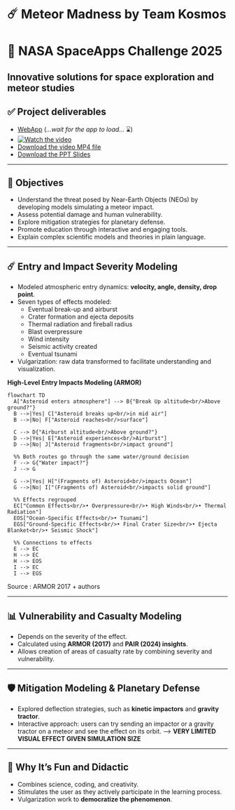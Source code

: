 # ☄️ Meteor Madness by Team Kosmos
# 🚀 NASA SpaceApps Challenge 2025
Innovative solutions for space exploration and meteor studies  
---

## ✅ Project deliverables

* [WebApp](https://kosmos-meteor-madness-0.streamlit.app/) (*...wait for the app to load...* ⌛)
* [![Watch the video](https://www.dailymotion.com/thumbnail/video/x9rpg2g)](https://dai.ly/x9rpg2g)  
* [Download the video MP4 file](SPACEAPPS_2025/spaceapps2025_meteor-madness-video-intro_alphaKosmosTeam.mp4)
* [Download the PPT Slides](SPACEAPPS_2025/spaceapps2025-meteor-madness-intro-slides_KosmosTeam.pptx)

---

## 🎯 Objectives
- Understand the threat posed by Near-Earth Objects (NEOs) by developing models simulating a meteor impact.
- Assess potential damage and human vulnerability.
- Explore mitigation strategies for planetary defense.
- Promote education through interactive and engaging tools.
- Explain complex scientific models and theories in plain language.

---

## ☄️ Entry and Impact Severity Modeling
- Modeled atmospheric entry dynamics: **velocity, angle, density, drop point**.
- Seven types of effects modeled:
  - Eventual break-up and airburst
  - Crater formation and ejecta deposits
  - Thermal radiation and fireball radius
  - Blast overpressure
  - Wind intensity
  - Seismic activity created
  - Eventual tsunami
- Vulgarization: raw data transformed to facilitate understanding and visualization.

**High-Level Entry Impacts Modeling (ARMOR)**

```mermaid
flowchart TD
  A["Asteroid enters atmosphere"] --> B{"Break Up altitude<br/>Above ground?"}
  B -->|Yes| C["Asteroid breaks up<br/>in mid air"]
  B -->|No| F["Asteroid reaches<br/>surface"]

  C --> D{"Airburst altitude<br/>Above ground?"}
  D -->|Yes| E["Asteroid experiences<br/>Airburst"]
  D -->|No| J["Asteroid fragments<br/>impact ground"]

  %% Both routes go through the same water/ground decision
  F --> G{"Water impact?"}
  J --> G

  G -->|Yes| H["(Fragments of) Asteroid<br/>impacts Ocean"]
  G -->|No| I["(Fragments of) Asteroid<br/>impacts solid ground"]

  %% Effects regrouped
  EC["Common Effects<br/>• Overpressure<br/>• High Winds<br/>• Thermal Radiation"]
  EOS["Ocean-Specific Effects<br/>• Tsunami"]
  EGS["Ground-Specific Effects<br/>• Final Crater Size<br/>• Ejecta Blanket<br/>• Seismic Shock"]

  %% Connections to effects
  E --> EC
  H --> EC
  H --> EOS
  I --> EC
  I --> EGS 
```
Source : ARMOR 2017 + authors


---

## 📊 Vulnerability and Casualty Modeling
- Depends on the severity of the effect.
- Calculated using **ARMOR (2017)** and **PAIR (2024) insights**.
- Allows creation of areas of casualty rate by combining severity and vulnerability.

---

## 🛡️ Mitigation Modeling & Planetary Defense
- Explored deflection strategies, such as **kinetic impactors** and **gravity tractor**.
- Interactive approach: users can try sending an impactor or a gravity tractor on a meteor and see the effect on its orbit. --> **VERY LIMITED VISUAL EFFECT GIVEN SIMULATION SIZE** 

---

## 🎉 Why It’s Fun and Didactic
- Combines science, coding, and creativity.
- Stimulates the user as they actively participate in the learning process.
- Vulgarization work to **democratize the phenomenon**.

